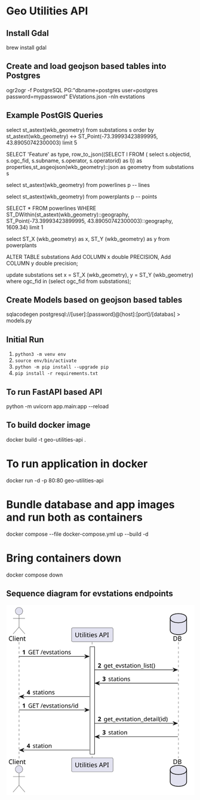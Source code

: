 # Geo Utilities API

## Install Gdal
brew install gdal

## Create and load geojson based tables into Postgres
ogr2ogr -f PostgreSQL PG:"dbname=postgres user=postgres password=mypassword" EVstations.json -nln evstations

## Example PostGIS Queries

select st_astext(wkb_geometry) from substations s order by st_astext(wkb_geometry) 
<-> ST_Point(-73.39993423899995, 43.89050742300003) limit 5


SELECT 'Feature' as type, row_to_json((SELECT l FROM ( select s.objectid, s.ogc_fid, s.subname, s.operator, s.operatorid) as l)) 
            as properties,st_asgeojson(wkb_geometry)::json as geometry from substations s
            

select st_astext(wkb_geometry) from powerlines p -- lines

select st_astext(wkb_geometry) from powerplants p -- points

SELECT * FROM powerlines WHERE ST_DWithin(st_astext(wkb_geometry)::geography,
ST_Point(-73.39993423899995, 43.89050742300003)::geography, 1609.34) limit 1

select ST_X (wkb_geometry) as x, ST_Y (wkb_geometry) as y from powerplants

ALTER TABLE substations
        Add COLUMN x double PRECISION,
        Add COLUMN y double precision;
        
       
update substations
         set x = ST_X (wkb_geometry),
         y = ST_Y (wkb_geometry)
         where ogc_fid  in (select ogc_fid from substations);

## Create Models based on geojson based tables
sqlacodegen postgresql://[user]:[password]@[host]:[port]/[databas] > models.py

## Initial Run
1. `python3 -m venv env`
2. `source env/bin/activate`
3. `python -m pip install --upgrade pip`
4. `pip install -r requirements.txt`

## To run FastAPI based API
python -m uvicorn app.main:app --reload 

## To build docker image

docker build -t geo-utilities-api .

# To run application in docker

docker run -d -p 80:80 geo-utilities-api

# Bundle database and app images and run both as containers

docker compose --file docker-compose.yml up --build -d

# Bring containers down

docker compose down

## Sequence diagram for evstations endpoints

![](GeoDiagram.svg)
<div hidden>
    
    @startuml GeoDiagram

        actor Client
        activate "Utilities API"
        database DB

        autonumber
        Client -> "Utilities API": GET /evstations
        "Utilities API" -> DB: get_evstation_list()
        DB -> "Utilities API": stations
        "Utilities API" -> Client: stations

        autonumber
        Client -> "Utilities API": GET /evstations/id
        "Utilities API" -> DB: get_evstation_detail(id)
        DB -> "Utilities API": station
        "Utilities API" -> Client: station

    @enduml
    
</div>